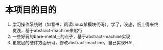 # 本项目的目的

1. 学习操作系统时（如看书、阅读Linux某模块代码），学了，没底，纸上得来终觉浅，基于abstract-machine来躬行
2. 一些好玩的bare-metal上的点子，基于abstract-machine实现
3. 更底层的硬件方面研习，修改abstract-machine，自己实现HAL